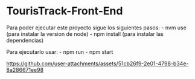 # TourisTrack-Front-End

Para poder ejecutar este proyecto sigue los siguientes pasos: - nvm use (para instalar la version de node) - npm install (para instalar las dependencias)

Para ejecutarlo usar: - npm run - npm start


https://github.com/user-attachments/assets/51cb26f9-2e01-4798-b34e-8a286671ee98

